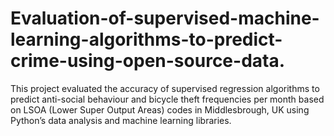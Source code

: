 # Evaluation-of-supervised-machine-learning-algorithms-to-predict-crime-using-open-source-data.
 This project evaluated the accuracy of supervised regression algorithms to predict anti-social behaviour and bicycle theft frequencies per month based on LSOA (Lower Super Output Areas) codes in Middlesbrough, UK using Python’s data analysis and machine learning libraries.
